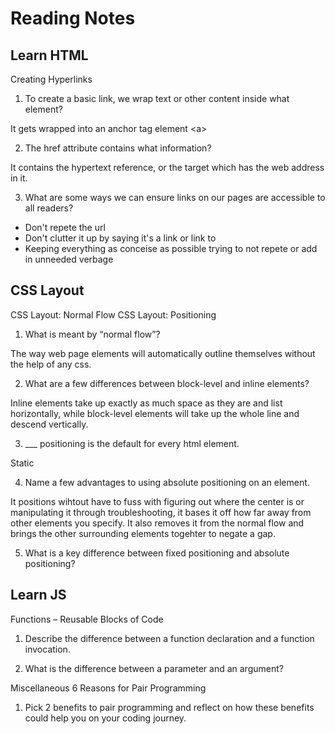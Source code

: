 # Reading Notes

## Learn HTML
Creating Hyperlinks

1. To create a basic link, we wrap text or other content inside what element?

It gets wrapped into an anchor tag element \<a>

2. The href attribute contains what information?

It contains the hypertext reference, or the target which has the web address in it.

3. What are some ways we can ensure links on our pages are accessible to all readers?

- Don't repete the url
- Don't clutter it up by saying it's a link or link to
- Keeping everything as conceise as possible trying to not repete or add in unneeded verbage

## CSS Layout
CSS Layout: Normal Flow CSS Layout: Positioning

1. What is meant by “normal flow”?

The way web page elements will automatically outline themselves without the help of any css.

2. What are a few differences between block-level and inline elements?

Inline elements take up exactly as much space as they are and list horizontally, while block-level elements will take up the whole line and descend vertically.

3. ___ positioning is the default for every html element.

Static

4. Name a few advantages to using absolute positioning on an element.

It positions wihtout have to fuss with figuring out where the center is or manipulating it through troubleshooting, it bases it off how far away from other elements you specify. It also removes it from the normal flow and brings the other surrounding elements togehter to negate a gap. 

5. What is a key difference between fixed positioning and absolute positioning?




## Learn JS
Functions – Reusable Blocks of Code

1. Describe the difference between a function declaration and a function invocation.




2. What is the difference between a parameter and an argument?


Miscellaneous
6 Reasons for Pair Programming

1. Pick 2 benefits to pair programming and reflect on how these benefits could help you on your coding journey.